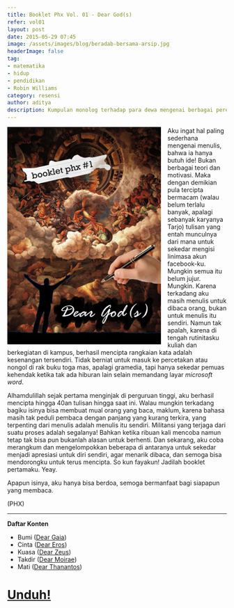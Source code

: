 ```yaml
---
title: Booklet Phx Vol. 01 - Dear God(s)
refer: vol01
layout: post
date: 2015-05-29 07:45
image: /assets/images/blog/beradab-bersama-arsip.jpg
headerImage: false
tag:
- matematika
- hidup
- pendidikan
- Robin Williams
category: resensi
author: aditya
description: Kumpulan monolog terhadap para dewa mengenai berbagai perenungan terhadap semesta
---
```


<img class="image" src="/assets/images/cover/booklet1.jpg" alt="__" height="500px" align="left" style="PADDING-RIGHT: 15px;">

Aku ingat hal paling sederhana mengenai menulis, bahwa ia hanya butuh ide! Bukan berbagai teori dan motivasi. Maka dengan demikian pula tercipta bermacam (walau belum terlalu banyak, apalagi sebanyak karyanya Tarjo) tulisan yang entah munculnya dari mana untuk sekedar mengisi linimasa akun facebook-ku. Mungkin semua itu belum jujur. Mungkin. Karena terkadang aku masih menulis untuk dibaca orang, bukan untuk menulis itu sendiri. Namun tak apalah, karena di tengah rutinitasku kuliah dan berkegiatan di kampus, berhasil mencipta rangkaian kata adalah kesenangan tersendiri. Tidak berniat untuk masuk ke percetakan atau nongol di rak buku toga mas, apalagi gramedia, tapi hanya sekedar pemuas kehendak ketika tak ada hiburan lain selain memandang layar _microsoft word_.

Alhamdulillah sejak pertama menginjak di perguruan tinggi, aku berhasil mencipta hingga 40an tulisan hingga saat ini. Walau mungkin terkadang bagiku isinya bisa membuat mual orang yang baca, maklum, karena bahasa masih tak peduli pembaca dengan panjang yang kurang terkira, yang terpenting dari menulis adalah menulis itu sendiri. Militansi yang terjaga dari suatu proses adalah segalanya! Bahkan ketika ribuan kali mencoba namun tetap tak bisa pun bukanlah alasan untuk berhenti. Dan sekarang, aku coba merangkum dan mengelompokkan beberapa di antaranya untuk sekedar menjadi apresiasi untuk diri sendiri, agar menarik dibaca, dan semoga bisa mendorongku untuk terus mencipta. So kun fayakun! Jadilah booklet pertamaku. Yeay.

Apapun isinya, aku hanya bisa berdoa, semoga bermanfaat bagi siapapun yang membaca.

(PHX)

***

__Daftar Konten__

- Bumi ([Dear Gaia][1])
- Cinta ([Dear Eros][2])
- Kuasa ([Dear Zeus][3])
- Takdir ([Dear Moirae][4])
- Mati ([Dear Thanantos][5])

[1]: http://phoenixfin.me/dear-gaia
[2]: http://phoenixfin.me/dear-eros
[3]: http://phoenixfin.me/dear-zeus
[4]: http://phoenixfin.me/dear-moirae
[5]: http://phoenixfin.me/dear-thanantos

# [Unduh!][6]
[6]: https://issuu.com/aditya-finiarelphoenix/docs/_1_dear_god_s_